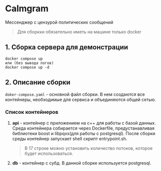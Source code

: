 # Calmgram
Мессенджер с цензурой политических сообщений
> Для сборкки обязательно иметь на машине только docker
## 1. Сборка сервера для демонстрации 
    docker compose up
    или (без вывода логов) 
    docker compose up -d
## 2. Описание сборки
`doker-compose.yaml` - основной файл сборки. В нем создаются все контейнеры, необходимые для сервиса и объединяются общей сетью.
### Список контейнеров
1. **api** -  контейнер с приложением на c++ для работы с базой данных. Среда контейнера собирается через Dockerfile, предустанавливая библиотеки boost и libpqxx(для работы с postgresql). После сборки среды контейнер запускает shell скрипт entrypoint.sh. 
    > В 17 строке можно установить количество потоков, которое будет использоваться. 
3. **db** - контейнер с субд. В данной сборке используется postgresql.

